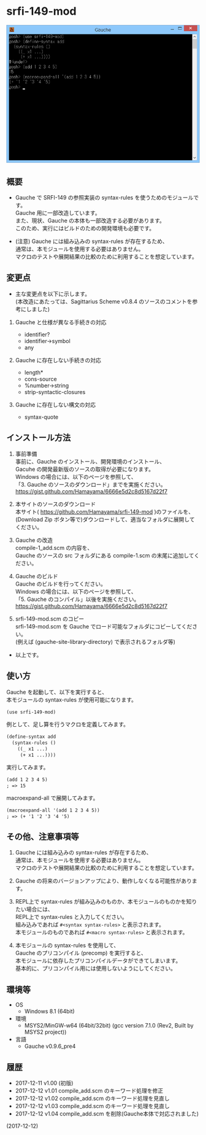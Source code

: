 # srfi-149-mod

![image](image.png)

## 概要
- Gauche で SRFI-149 の参照実装の syntax-rules を使うためのモジュールです。  
  Gauche 用に一部改造しています。  
  また、現状、Gauche の本体も一部改造する必要があります。  
  このため、実行にはビルドのための開発環境も必要です。

- (注意) Gauche には組み込みの syntax-rules が存在するため、  
  通常は、本モジュールを使用する必要はありません。  
  マクロのテストや展開結果の比較のために利用することを想定しています。


## 変更点
- 主な変更点を以下に示します。  
  (本改造にあたっては、Sagittarius Scheme v0.8.4 のソースのコメントを参考にしました)

1. Gauche と仕様が異なる手続きの対応
   - identifier?
   - identifier->symbol
   - any

2. Gauche に存在しない手続きの対応
   - length*
   - cons-source
   - %number->string
   - strip-syntactic-closures

3. Gauche に存在しない構文の対応
   - syntax-quote


## インストール方法
1. 事前準備  
   事前に、Gauche のインストール、開発環境のインストール、  
   Gacuhe の開発最新版のソースの取得が必要になります。  
   Windows の場合には、以下のページを参照して、  
   「3. Gauche のソースのダウンロード」までを実施ください。  
   https://gist.github.com/Hamayama/6666e5d2c8d5167d22f7

2. 本サイトのソースのダウンロード  
   本サイト( https://github.com/Hamayama/srfi-149-mod )のファイルを、  
   (Download Zip ボタン等で)ダウンロードして、適当なフォルダに展開してください。

3. Gauche の改造  
   compile-1_add.scm の内容を、  
   Gauche のソースの src フォルダにある compile-1.scm の末尾に追加してください。

4. Gauche のビルド  
   Gauche のビルドを行ってください。  
   Windows の場合には、以下のページを参照して、  
   「5. Gauche のコンパイル」以後を実施ください。  
   https://gist.github.com/Hamayama/6666e5d2c8d5167d22f7

5. srfi-149-mod.scm のコピー  
   srfi-149-mod.scm を Gauche でロード可能なフォルダにコピーしてください。  
   (例えば (gauche-site-library-directory) で表示されるフォルダ等)

- 以上です。


## 使い方
Gauche を起動して、以下を実行すると、  
本モジュールの syntax-rules が使用可能になります。
```
(use srfi-149-mod)
```
例として、足し算を行うマクロを定義してみます。
```
(define-syntax add
  (syntax-rules ()
    ((_ x1 ...)
     (+ x1 ...))))
```
実行してみます。
```
(add 1 2 3 4 5)
; => 15
```
macroexpand-all で展開してみます。
```
(macroexpand-all '(add 1 2 3 4 5))
; => (+ '1 '2 '3 '4 '5)
```


## その他、注意事項等
1. Gauche には組み込みの syntax-rules が存在するため、  
   通常は、本モジュールを使用する必要はありません。  
   マクロのテストや展開結果の比較のために利用することを想定しています。

2. Gauche の将来のバージョンアップにより、動作しなくなる可能性があります。

3. REPL上で syntax-rules が組み込みのものか、本モジュールのものかを知りたい場合には、  
   REPL上で syntax-rules と入力してください。  
   組み込みであれば `#<syntax syntax-rules>` と表示されます。  
   本モジュールのものであれば `#<macro syntax-rules>` と表示されます。

4. 本モジュールの syntax-rules を使用して、  
   Gauche のプリコンパイル (precomp) を実行すると、  
   本モジュールに依存したプリコンパイルデータができてしまいます。  
   基本的に、プリコンパイル用には使用しないようにしてください。


## 環境等
- OS
  - Windows 8.1 (64bit)
- 環境
  - MSYS2/MinGW-w64 (64bit/32bit) (gcc version 7.1.0 (Rev2, Built by MSYS2 project))
- 言語
  - Gauche v0.9.6_pre4

## 履歴
- 2017-12-11  v1.00 (初版)
- 2017-12-12  v1.01 compile_add.scm のキーワード処理を修正
- 2017-12-12  v1.02 compile_add.scm のキーワード処理を見直し
- 2017-12-12  v1.03 compile_add.scm のキーワード処理を見直し
- 2017-12-12  v1.04 compile_add.scm を削除(Gauche本体で対応されました)


(2017-12-12)
